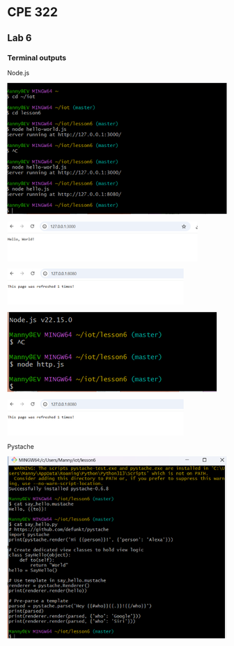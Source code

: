 # CPE 322
## Lab 6
### Terminal outputs

Node.js

![Image](https://github.com/Mannyv443/Design-6/blob/dada87753868bdce759d3a29334f9f82c1402218/Lab6/Lab6-1.png)

![Image](https://github.com/Mannyv443/Design-6/blob/1bc770cfe836ec874b5e29662a3732ebfb656424/Lab6/Lab6-1-1.png)

![Image](https://github.com/Mannyv443/Design-6/blob/eb553ac2843d4ceffc25a8696d53938779bfccd3/Lab6/Lab6-3-3.png)

![Image](https://github.com/Mannyv443/Design-6/blob/40c2ec153caec689cbe15a841b60ccd9aff63e40/Lab6/Lab6-3.png)

![Image](https://github.com/Mannyv443/Design-6/blob/cd4f32ff4084f1346903c4c23b8fe6abd2d13aed/Lab6/Lab6-3-3.png)

Pystache

![Image](https://github.com/Mannyv443/Design-6/blob/666e36de2f673366473fc68a9667f193a1312db4/Lab6/Lab6-4.png)
